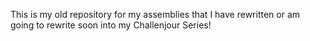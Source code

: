 This is my old repository for my assemblies that I have rewritten or am going to rewrite soon into my Challenjour Series!
